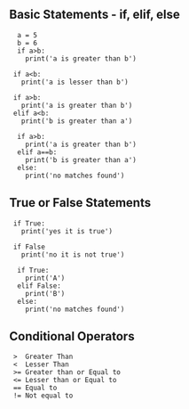 ## Basic Statements - if, elif, else

      a = 5
      b = 6
      if a>b:
        print('a is greater than b')
           
     if a<b:
       print('a is lesser than b')
       
     if a>b:
       print('a is greater than b')
     elif a<b:
       print('b is greater than a')
       
      if a>b:
        print('a is greater than b')
      elif a==b:
        print('b is greater than a')
      else:
        print('no matches found')
        
## True or False Statements
     if True:
       print('yes it is true')
       
     if False
       print('no it is not true')
       
      if True:
        print('A')
      elif False:
        print('B')
      else:
        print('no matches found')
        
        
## Conditional Operators
     >  Greater Than
     <  Lesser Than
     >= Greater than or Equal to
     <= Lesser than or Equal to
     == Equal to
     != Not equal to

